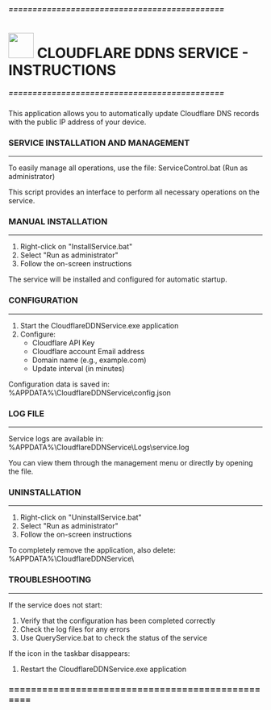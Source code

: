 ##### =============================================
# <img src="https://icon.icepanel.io/Technology/svg/Cloudflare.svg" width="50" /> CLOUDFLARE DDNS SERVICE - INSTRUCTIONS
##### =============================================

This application allows you to automatically update Cloudflare DNS records
with the public IP address of your device.

### SERVICE INSTALLATION AND MANAGEMENT
-------------------------------------

To easily manage all operations, use the file:
   ServiceControl.bat  (Run as administrator)

This script provides an interface to perform all necessary
operations on the service.

### MANUAL INSTALLATION
---------------------

1. Right-click on "InstallService.bat"
2. Select "Run as administrator"
3. Follow the on-screen instructions

The service will be installed and configured for automatic startup.

### CONFIGURATION
-------------

1. Start the CloudflareDDNService.exe application
2. Configure:
   - Cloudflare API Key
   - Cloudflare account Email address
   - Domain name (e.g., example.com)
   - Update interval (in minutes)

Configuration data is saved in:
%APPDATA%\CloudflareDDNService\config.json

### LOG FILE
-----------

Service logs are available in:
%APPDATA%\CloudflareDDNService\Logs\service.log

You can view them through the management menu or directly
by opening the file.

### UNINSTALLATION
---------------

1. Right-click on "UninstallService.bat"
2. Select "Run as administrator"
3. Follow the on-screen instructions

To completely remove the application, also delete:
%APPDATA%\CloudflareDDNService\

### TROUBLESHOOTING
-------------------

If the service does not start:
1. Verify that the configuration has been completed correctly
2. Check the log files for any errors
3. Use QueryService.bat to check the status of the service

If the icon in the taskbar disappears:
1. Restart the CloudflareDDNService.exe application

### =================================================
